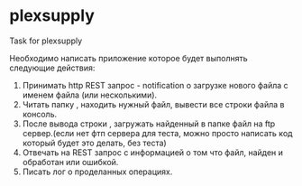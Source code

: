 # plexsupply
Task for plexsupply

Необходимо написать приложение которое будет выполнять следующие действия:
1. Принимать http REST запрос - notification о загрузке нового файла с  именем файла (или несколькими).
2. Читать папку , находить нужный файл, вывести все строки файла  в консоль. 
3. После вывода строки , загружать  найденный в папке файл на ftp cервер.(если нет фтп сервера для теста, можно просто написать код который будет это делать, без теста)
4. Отвечать  на  REST запрос  с информацией о том что файл, найден и обработан или ошибкой.
5. Писать лог о проделанных операциях.

